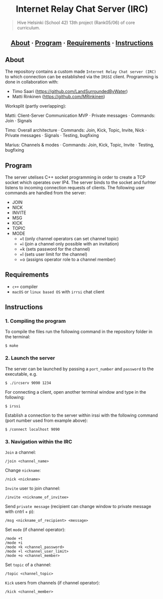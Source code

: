<h1 align="center">Internet Relay Chat Server (IRC)</h1>

> Hive Helsinki (School 42) 13th project (Rank05/06) of core curriculum.

<h2 align="center">
	<a href="#about">About</a>
	<span> · </span>
	<a href="#program">Program</a>
	<span> · </span>
	<a href="#requirements">Requirements</a>
	<span> · </span>
	<a href="#instructions">Instructions</a>
</h2>

## About
The repository contains a custom made `Internet Relay Chat server (IRC)` to which connection can be established via the `IRSSI` client. Programming is done in collaboration with:  
- Timo Saari (https://github.com/LandSurroundedByWater)  
- Matti Rinkinen (https://github.com/MRinkinen)

Worksplit (partly overlapping):  

Matti: Client-Server Communication MVP · Private messages · Commands: Join · Signals
  
Timo: Overall architecture · Commands: Join, Kick, Topic, Invite, Nick · Private messages · Signals · Testing, bugfixing
  
Marius: Channels & modes · Commands: Join, Kick, Topic, Invite · Testing, bugfixing

## Program
The server utelises C++ socket programming in order to create a TCP socket which operates over IP4. The server binds to the socket and furhter listens to incoming connection requests of clients. 
The following user commands are handled from the server:
 - JOIN
 - NICK
 - INVITE
 - MSG
 - KICK
 - TOPIC
 - MODE
   - +t (only channel operators can set channel topic)
   - +i (join a channel only possible with an invitation)
   - +k (sets password for the channel)
   - +l (sets user limit for the channel)
   - +o (assigns operator role to a channel member)

## Requirements
- `c++` compiler
- `macOS` or `linux based OS` with `irrsi` chat client

## Instructions

### 1. Compiling the program

To compile the files run the following command in the repository folder in the terminal:

```
$ make 
```

### 2. Launch the server

The server can be launched by passing a `port_number` and `password` to the executable, e.g.
```
$ ./ircserv 9090 1234
```
For connecting a client, open another terminal window and type in the following:
```
$ irssi
```
Establish a connection to the server within irssi with the following command (port number used from example above):
```
$ /connect localhost 9090
```

### 3. Navigation within the IRC
`Join` a channel:
```
/join <channel_name>
```
Change `nickname`:
```
/nick <nickname>
```
`Invite` user to join channel:
```
/invite <nickname_of_invitee>
```
Send `private message` (recipient can change window to private message with cntrl + p):
```
/msg <nickname_of_recipient> <message>
```
Set `mode` (if channel operator):
```
/mode +t
/mode +i
/mode +k <channel_password>
/mode +l <channel_user_limit>
/mode +o <channel_member>
```
Set `topic` of a channel:
```
/topic <channel_topic>
```

`Kick` users from channels (if channel operator):
```
/kick <channel_member>
```
